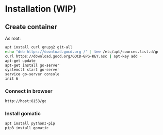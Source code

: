 # Installation (WIP)

## Create container

As root:

```sh
apt install curl gnupg2 git-all
echo "deb https://download.gocd.org /" | tee /etc/apt/sources.list.d/gocd.list
curl https://download.gocd.org/GOCD-GPG-KEY.asc | apt-key add -
apt-get update
apt-get install go-server
systemctl start go-server
service go-server console
init 6
```

### Connect in browser

```html
http://host:8153/go
```

### Install gomatic

```sh
apt install python3-pip
pip3 install gomatic
```
